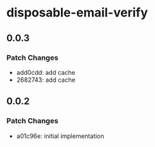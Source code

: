 # disposable-email-verify

## 0.0.3

### Patch Changes

- add0cdd: add cache
- 2682743: add cache

## 0.0.2

### Patch Changes

- a01c96e: initial implementation

